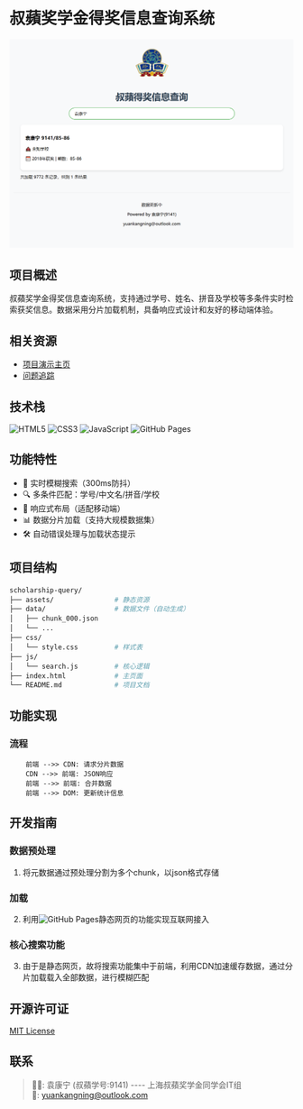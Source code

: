 # 叔蘋奖学金得奖信息查询系统

![项目截图](assets/screenshot.png) 

## 项目概述
叔蘋奖学金得奖信息查询系统，支持通过学号、姓名、拼音及学校等多条件实时检索获奖信息。数据采用分片加载机制，具备响应式设计和友好的移动端体验。

## 相关资源
- [项目演示主页](https://kangningyuan.github.io/scholarship-query)
- [问题追踪](https://github.com/kangningyuan/scholarship-query/issues)

## 技术栈
![HTML5](https://img.shields.io/badge/HTML5-E34F26?logo=html5&logoColor=white)
![CSS3](https://img.shields.io/badge/CSS3-1572B6?logo=css3&logoColor=white)
![JavaScript](https://img.shields.io/badge/JavaScript-F7DF1E?logo=javascript&logoColor=black)
![GitHub Pages](https://img.shields.io/badge/GitHub%20Pages-222222?logo=githubpages)

## 功能特性
- 🚀 实时模糊搜索（300ms防抖）
- 🔍 多条件匹配：学号/中文名/拼音/学校
- 📱 响应式布局（适配移动端）
- 📊 数据分片加载（支持大规模数据集）
- 🛠 自动错误处理与加载状态提示

## 项目结构
```bash
scholarship-query/
├── assets/               # 静态资源
├── data/                 # 数据文件（自动生成）
│   ├── chunk_000.json
│   └── ...
├── css/
│   └── style.css         # 样式表
├── js/
│   └── search.js         # 核心逻辑
├── index.html            # 主页面
└── README.md             # 项目文档
```


## 功能实现

### 流程
```mermaid
    前端 -->> CDN: 请求分片数据
    CDN -->> 前端: JSON响应
    前端 -->> 前端: 合并数据
    前端 -->> DOM: 更新统计信息
```

## 开发指南

### 数据预处理
1. 将元数据通过预处理分割为多个chunk，以json格式存储
### 加载
2. 利用![GitHub Pages](https://img.shields.io/badge/GitHub%20Pages-222222?logo=githubpages)静态网页的功能实现互联网接入
### 核心搜索功能
3. 由于是静态网页，故将搜索功能集中于前端，利用CDN加速缓存数据，通过分片加载载入全部数据，进行模糊匹配


## 开源许可证

[MIT License](LICENSE)

## 联系
> 🙇‍♂️: 袁康宁 (叔蘋学号:9141) ---- 上海叔蘋奖学金同学会IT组  
> 📧: yuankangning@outlook.com
